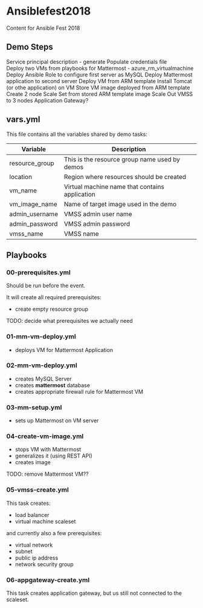 # Ansiblefest2018
Content for Ansible Fest 2018

## Demo Steps

Service principal description - generate
Populate credentials file       
Deploy two VMs from playbooks for Mattermost - azure_rm_virtualmachine          Deploy Ansible Role to configure first server as MySQL
Deploy Mattermost application to second server
Deploy VM from ARM template
Install Tomcat (or othe application) on VM
Store VM image deployed from ARM template
Create 2 node Scale Set from stored ARM template image
Scale Out VMSS to 3 nodes
Application Gateway?


## vars.yml

This file contains all the variables shared by demo tasks:

|Variable      |Description                                    |
|--------------|-----------------------------------------------|
|resource_group|This is the resource group name used by demos  |
|location      |Region where resources should be created       |
|vm_name       |Virtual machine name that contains application |
|vm_image_name |Name of target image used in the demo          |
|admin_username|VMSS admin user name                           |
|admin_password|VMSS admin password                            |
|vmss_name     |VMSS name                                      |


## Playbooks

### 00-prerequisites.yml

Should be run before the event.

It will create all required prerequisites:
- create empty resource group

TODO: decide what prerequisites we actually need

### 01-mm-vm-deploy.yml

- deploys VM for Mattermost Application

### 02-mm-vm-deploy.yml

- creates MySQL Server
- creates **mattermost** database
- creates appropriate firewall rule for Mattermost VM

### 03-mm-setup.yml

- sets up Mattermost on VM server

### 04-create-vm-image.yml

- stops VM with Mattermost
- generalizes it (using REST API)
- creates image

TODO: remove Mattermost VM??

### 05-vmss-create.yml

This task creates:
- load balancer
- virtual machine scaleset

and currently also a few prerequisites:
- virtual network
- subnet
- public ip address
- network security group

### 06-appgateway-create.yml

This task creates application gateway, but us still not connected to the scaleset.
